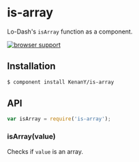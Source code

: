 # is-array

Lo-Dash's `isArray` function as a component.

[![browser support](https://ci.testling.com/KenanY/is-array.png)](https://ci.testling.com/KenanY/is-array)

## Installation

``` bash
$ component install KenanY/is-array
```

## API

``` javascript
var isArray = require('is-array');
```

### isArray(value)

Checks if `value` is an array.